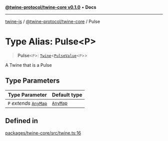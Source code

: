 [**@twine-protocol/twine-core v0.1.0**](../index.md) • **Docs**

***

[twine-js](../../../index.md) / [@twine-protocol/twine-core](../index.md) / Pulse

# Type Alias: Pulse\<P\>

> **Pulse**\<`P`\>: [`Twine`](../classes/Twine.md)\<[`PulseValue`](PulseValue.md)\<`P`\>\>

A Twine that is a Pulse

## Type Parameters

| Type Parameter | Default type |
| ------ | ------ |
| `P` *extends* [`AnyMap`](AnyMap.md) | [`AnyMap`](AnyMap.md) |

## Defined in

[packages/twine-core/src/twine.ts:16](https://github.com/twine-protocol/twine-js/blob/3800995f9c83f4f5711bcf3062ea754a1e4448ce/packages/twine-core/src/twine.ts#L16)
